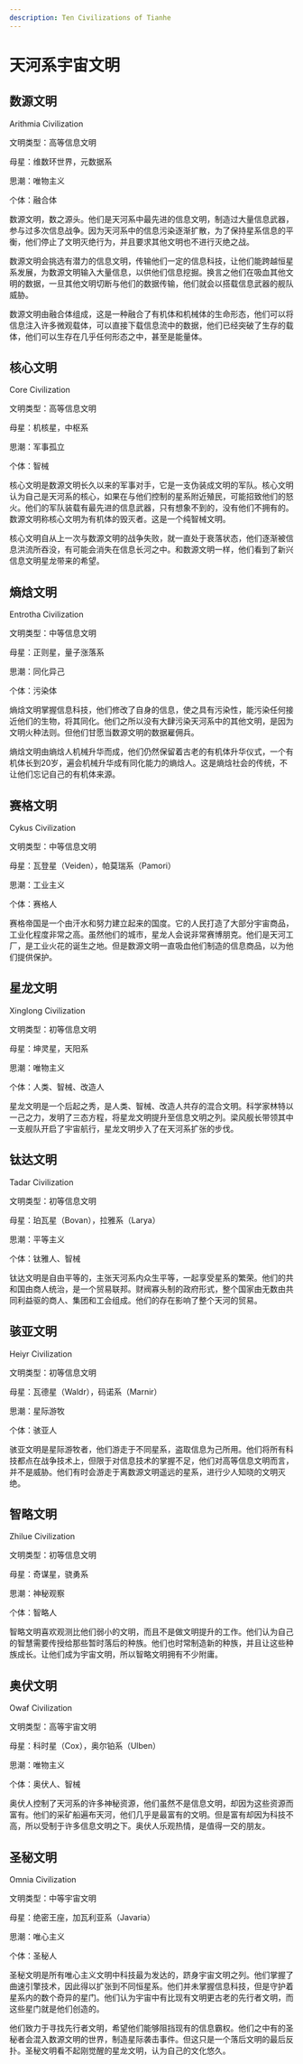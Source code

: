 ```yaml
---
description: Ten Civilizations of Tianhe
---
```


# 天河系宇宙文明

## 数源文明&#x20;

Arithmia Civilization&#x20;

文明类型：高等信息文明&#x20;

母星：维数环世界，元数据系&#x20;

思潮：唯物主义&#x20;

个体：融合体

数源文明，数之源头。他们是天河系中最先进的信息文明，制造过大量信息武器，参与过多次信息战争。因为天河系中的信息污染逐渐扩散，为了保持星系信息的平衡，他们停止了文明灭绝行为，并且要求其他文明也不进行灭绝之战。

数源文明会挑选有潜力的信息文明，传输他们一定的信息科技，让他们能跨越恒星系发展，为数源文明输入大量信息，以供他们信息挖掘。换言之他们在吸血其他文明的数据，一旦其他文明切断与他们的数据传输，他们就会以搭载信息武器的舰队威胁。

数源文明由融合体组成，这是一种融合了有机体和机械体的生命形态，他们可以将信息注入许多微观载体，可以直接下载信息流中的数据，他们已经突破了生存的载体，他们可以生存在几乎任何形态之中，甚至是能量体。

## 核心文明&#x20;

Core Civilization&#x20;

文明类型：高等信息文明&#x20;

母星：机核星，中枢系&#x20;

思潮：军事孤立&#x20;

个体：智械

核心文明是数源文明长久以来的军事对手，它是一支伪装成文明的军队。核心文明认为自己是天河系的核心，如果在与他们控制的星系附近殖民，可能招致他们的怒火。他们的军队装载有最先进的信息武器，只有想象不到的，没有他们不拥有的。数源文明称核心文明为有机体的毁灭者。这是一个纯智械文明。

核心文明自从上一次与数源文明的战争失败，就一直处于衰落状态，他们逐渐被信息洪流所吞没，有可能会消失在信息长河之中。和数源文明一样，他们看到了新兴信息文明星龙带来的希望。

## 熵焓文明&#x20;

Entrotha Civilization&#x20;

文明类型：中等信息文明&#x20;

母星：正则星，量子涨落系&#x20;

思潮：同化异己&#x20;

个体：污染体

熵焓文明掌握信息科技，他们修改了自身的信息，使之具有污染性，能污染任何接近他们的生物，将其同化。他们之所以没有大肆污染天河系中的其他文明，是因为文明火种法则。但他们甘愿当数源文明的数据雇佣兵。

熵焓文明由熵焓人机械升华而成，他们仍然保留着古老的有机体升华仪式，一个有机体长到20岁，遍会机械升华成有同化能力的熵焓人。这是熵焓社会的传统，不让他们忘记自己的有机体来源。

## 赛格文明&#x20;

Cykus Civilization&#x20;

文明类型：中等信息文明&#x20;

母星：瓦登星（Veiden），帕莫瑞系（Pamori）&#x20;

思潮：工业主义&#x20;

个体：赛格人

赛格帝国是一个由汗水和努力建立起来的国度。它的人民打造了大部分宇宙商品，工业化程度非常之高。虽然他们的城市，星龙人会说非常赛博朋克。他们是天河工厂，是工业火花的诞生之地。但是数源文明一直吸血他们制造的信息商品，以为他们提供保护。

## 星龙文明&#x20;

Xinglong Civilization&#x20;

文明类型：初等信息文明&#x20;

母星：坤灵星，天阳系&#x20;

思潮：唯物主义&#x20;

个体：人类、智械、改造人

星龙文明是一个后起之秀，是人类、智械、改造人共存的混合文明。科学家林特以一己之力，发明了三态方程，将星龙文明提升至信息文明之列。梁风舰长带领其中一支舰队开启了宇宙航行，星龙文明步入了在天河系扩张的步伐。

## 钛达文明&#x20;

Tadar Civilization&#x20;

文明类型：初等信息文明&#x20;

母星：珀瓦星（Bovan），拉雅系（Larya）&#x20;

思潮：平等主义&#x20;

个体：钛雅人、智械

钛达文明是自由平等的，主张天河系内众生平等，一起享受星系的繁荣。他们的共和国由商人统治，是一个贸易联邦。财阀寡头制的政府形式，整个国家由无数由共同利益驱的商人、集团和工会组成。他们的存在影响了整个天河的贸易。

## 骇亚文明&#x20;

Heiyr Civilization&#x20;

文明类型：初等信息文明&#x20;

母星：瓦德星（Waldr），码诺系（Marnir）&#x20;

思潮：星际游牧&#x20;

个体：骇亚人

骇亚文明是星际游牧者，他们游走于不同星系，盗取信息为己所用。他们将所有科技都点在战争技术上，但限于对信息技术的掌握不足，他们对高等信息文明而言，并不是威胁。他们有时会游走于离数源文明遥远的星系，进行少人知晓的文明灭绝。

## 智略文明&#x20;

Zhilue Civilization&#x20;

文明类型：初等信息文明&#x20;

母星：奇谋星，骁勇系&#x20;

思潮：神秘观察&#x20;

个体：智略人

智略文明喜欢观测比他们弱小的文明，而且不是做文明提升的工作。他们认为自己的智慧需要传授给那些暂时落后的种族。他们也时常制造新的种族，并且让这些种族成长。让他们成为宇宙文明，所以智略文明拥有不少附庸。

## 奥伏文明&#x20;

Owaf Civilization&#x20;

文明类型：高等宇宙文明&#x20;

母星：科时星（Cox），奥尔铂系（Ulben）&#x20;

思潮：唯物主义&#x20;

个体：奥伏人、智械

奥伏人控制了天河系的许多神秘资源，他们虽然不是信息文明，却因为这些资源而富有。他们的采矿船遍布天河，他们几乎是最富有的文明。但是富有却因为科技不高，所以受制于许多信息文明之下。奥伏人乐观热情，是值得一交的朋友。

## 圣秘文明&#x20;

Omnia Civilization&#x20;

文明类型：中等宇宙文明&#x20;

母星：绝密王座，加瓦利亚系（Javaria）&#x20;

思潮：唯心主义&#x20;

个体：圣秘人

圣秘文明是所有唯心主义文明中科技最为发达的，跻身宇宙文明之列。他们掌握了曲速引擎技术，因此得以扩张到不同恒星系。他们并未掌握信息科技，但是守护着星系内的数个奇异的星门。他们认为宇宙中有比现有文明更古老的先行者文明，而这些星门就是他们创造的。

他们致力于寻找先行者文明，希望他们能够阻挡现有的信息霸权。他们之中有的圣秘者会混入数源文明的世界，制造星际袭击事件。但这只是一个落后文明的最后反扑。圣秘文明看不起刚觉醒的星龙文明，认为自己的文化悠久。
